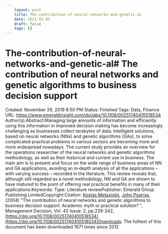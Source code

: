 ```yaml
---
 	layout: post
 	title: The-contribution-of-neural-networks-and-genetic-al
 	date: 2021-01-01
 	draft: false
 	tags: []
---
```


# The-contribution-of-neural-networks-and-genetic-al# The contribution of neural networks and genetic algorithms to business decision support
Created: November 29, 2019 8:50 PM
Status: Finished
Tags: Data, Finance
URL: https://www.emeraldinsight.com/doi/abs/10.1108/00251740410518534
Author(s):Abstract:Managing large amounts of information and efficiently using this information in improved decision making has become increasingly challenging as businesses collect terabytes of data.
Intelligent solutions, based on neural networks (NNs) and genetic algorithms (GAs), to solve complicated practical problems in various sectors are becoming more and more widespread nowadays.
The current study provides an overview for the operations researcher of the neural networks and genetic algorithms methodology, as well as their historical and current use in business.
The main aim is to present and focus on the wide range of business areas of NN and GA applications, avoiding an in‐depth analysis of all the applications – with varying success – recorded in the literature.
This review reveals that, although still regarded as a novel methodology, NN and GA are shown to have matured to the point of offering real practical benefits in many of their applications.Keywords: Type: Literature reviewPublisher: Emerald Group Publishing LimitedCopyright:Citation: [Kostas Metaxiotis](https://www.emeraldinsight.com/author/Metaxiotis%2C+Kostas), [John Psarras](https://www.emeraldinsight.com/author/Psarras%2C+John), (2004) "The contribution of neural networks and genetic algorithms to business decision support: Academic myth or practical solution?
", Management Decision, Vol.
42 Issue: 2, pp.229-242, [https://doi.org/10.1108/00251740410518534](https://doi.org/10.1108/00251740410518534)Downloads: The fulltext of this document has been downloaded 1671 times since 2012
